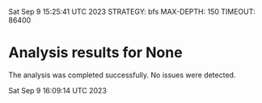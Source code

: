 Sat Sep  9 15:25:41 UTC 2023
STRATEGY: bfs
MAX-DEPTH: 150
TIMEOUT: 86400
# Analysis results for None
The analysis was completed successfully. No issues were detected.

Sat Sep  9 16:09:14 UTC 2023
